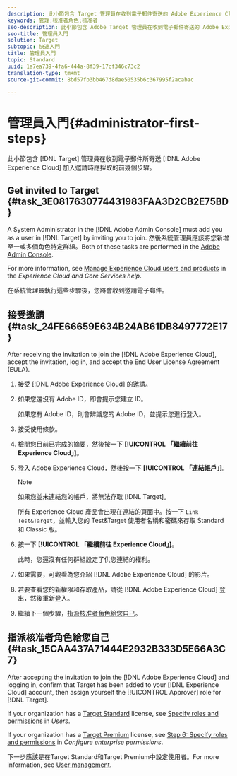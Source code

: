 ```yaml
---
description: 此小節包含 Target 管理員在收到電子郵件寄送的 Adobe Experience Cloud 加入邀請時應採取的前幾個步驟。
keywords: 管理;核准者角色;核准者
seo-description: 此小節包含 Adobe Target 管理員在收到電子郵件寄送的 Adobe Experience Cloud 加入邀請時應採取的前幾個步驟。
seo-title: 管理員入門
solution: Target
subtopic: 快速入門
title: 管理員入門
topic: Standard
uuid: 1a7ea739-4fa6-444a-8f39-17cf346c73c2
translation-type: tm+mt
source-git-commit: 8bd57fb3bb467d8dae50535b6c367995f2acabac

---
```



# 管理員入門{#administrator-first-steps}

此小節包含 [!DNL Target] 管理員在收到電子郵件所寄送 [!DNL Adobe Experience Cloud] 加入邀請時應採取的前幾個步驟。

## Get invited to Target {#task_3E0817630774431983FAA3D2CB2E75BD}

A System Administrator in the [!DNL Adobe Admin Console] must add you as a user in [!DNL Target] by inviting you to join. 然後系統管理員應該將您新增至一或多個角色特定群組。Both of these tasks are performed in the [Adobe Admin Console](https://adminconsole.adobe.com).

For more information, see [Manage Experience Cloud users and products](https://docs.adobe.com/content/help/en/core-services/interface/manage-users-and-products/admin-getting-started.html) in the *Experience Cloud and Core Services help*.

在系統管理員執行這些步驟後，您將會收到邀請電子郵件。

## 接受邀請 {#task_24FE66659E634B24AB61DB8497772E17}

After receiving the invitation to join the [!DNL Adobe Experience Cloud], accept the invitation, log in, and accept the End User License Agreement (EULA).

1. 接受 [!DNL Adobe Experience Cloud] 的邀請。
1. 如果您還沒有 Adobe ID，即會提示您建立 ID。

   如果您有 Adobe ID，則會辨識您的 Adobe ID，並提示您進行登入。
1. 接受使用條款。
1. 檢閱您目前已完成的摘要，然後按一下 **[!UICONTROL 「繼續前往 Experience Cloud」]**。
1. 登入 Adobe Experience Cloud，然後按一下 **[!UICONTROL 「連結帳戶」]**。

   >[!NOTE]
   >
   >如果您並未連結您的帳戶，將無法存取 [!DNL Target]。

   所有 Experience Cloud 產品會出現在連結的頁面中。按一下 `Link Test&Target`，並輸入您的 Test&amp;Target 使用者名稱和密碼來存取 Standard 和 Classic 版。
1. 按一下 **[!UICONTROL 「繼續前往 Experience Cloud」]**。

   此時，您還沒有任何群組設定了供您連結的權利。
1. 如果需要，可觀看為您介紹 [!DNL Adobe Experience Cloud] 的影片。
1. 若要查看您的新權限和存取產品，請從 [!DNL Adobe Experience Cloud] 登出，然後重新登入。
1. 繼續下一個步驟，[指派核准者角色給您自己](../administrating-target/start-target.md#task_15CAA437A71444E2932B333D5E66A3C7)。

## 指派核准者角色給您自己 {#task_15CAA437A71444E2932B333D5E66A3C7}

After accepting the invitation to join the [!DNL Adobe Experience Cloud] and logging in, confirm that Target has been added to your [!DNL Experience Cloud] account, then assign yourself the [!UICONTROL Approver] role for [!DNL Target].

If your organization has a [Target Standard](/help/c-intro/intro.md#section_ACD5EFF17AAB4E979CBEFA0145CCD905) license, see [Specify roles and permissions](/help/administrating-target/c-user-management/c-user-management/user-management.md#roles-permissions) in *Users*.

If your organization has a [Target Premium](/help/c-intro/intro.md#premium) license, see [Step 6: Specify roles and permissions](/help/administrating-target/c-user-management/property-channel/properties-overview.md#section_8C425E43E5DD4111BBFC734A2B7ABC80) in *Configure enterprise permissions*.

下一步應該是在Target Standard和Target Premium中設定使用者。For more information, see [User management](/help/administrating-target/c-user-management/user-management.md).